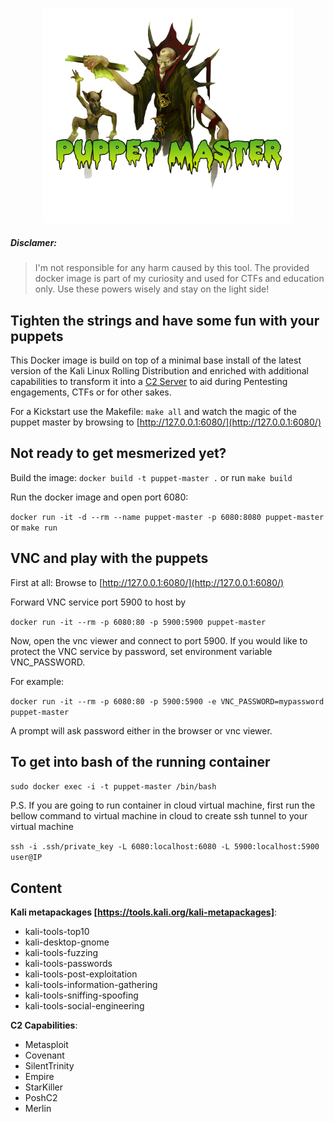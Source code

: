 
<p align="center">
<img width=400 src="/docs/puppet-master.png">
</p>

##### Disclamer:
> I'm not responsible for any harm caused by this tool. The provided docker image is part of my curiosity and used for CTFs and education only. Use these powers wisely and stay on the light side!


## Tighten the strings and have some fun with your puppets

This Docker image is build on top of a minimal base install of the latest version of the Kali Linux Rolling Distribution and enriched with additional capabilities to transform it into a [C2 Server](https://www.paloaltonetworks.com/cyberpedia/command-and-control-explained) to aid during Pentesting engagements, CTFs or for other sakes.

For a Kickstart use the Makefile: `make all` and watch the magic of the puppet master by browsing to [http://127.0.0.1:6080/](http://127.0.0.1:6080/)

## Not ready to get mesmerized yet?

Build the image: `docker build -t puppet-master .` or run `make build`


Run the docker image and open port 6080:

`docker run -it -d --rm --name puppet-master -p 6080:8080 puppet-master` or `make run`

## VNC and play with the puppets

First at all: Browse to [http://127.0.0.1:6080/](http://127.0.0.1:6080/)

Forward VNC service port 5900 to host by

`docker run -it --rm -p 6080:80 -p 5900:5900 puppet-master`

Now, open the vnc viewer and connect to port 5900. If you would like to protect the VNC service by password, set environment variable VNC_PASSWORD.

For example:

`docker run -it --rm -p 6080:80 -p 5900:5900 -e VNC_PASSWORD=mypassword puppet-master`

A prompt will ask password either in the browser or vnc viewer.

## To get into bash of the running container

`sudo docker exec -i -t puppet-master /bin/bash`

P.S. If you are going to run container in cloud virtual machine, first run the bellow command to virtual machine in cloud to create ssh tunnel to your virtual machine

`ssh -i .ssh/private_key -L 6080:localhost:6080 -L 5900:localhost:5900 user@IP`

## Content 

**Kali metapackages [https://tools.kali.org/kali-metapackages]**:
* kali-tools-top10
* kali-desktop-gnome
* kali-tools-fuzzing
* kali-tools-passwords
* kali-tools-post-exploitation
* kali-tools-information-gathering
* kali-tools-sniffing-spoofing
* kali-tools-social-engineering

**C2 Capabilities**:
* Metasploit
* Covenant
* SilentTrinity
* Empire
* StarKiller
* PoshC2
* Merlin
